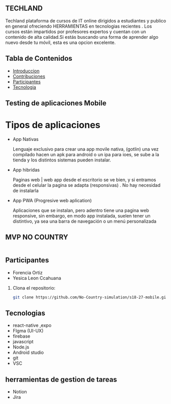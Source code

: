 ## TECHLAND


Techland plataforma de cursos de IT online dirigidos a estudiantes y publico en general ofreciendo  HERRAMIENTAS   en tecnologias recientes  . Los cursos están impartidos por profesores expertos y cuentan con un contenido de alta calidad.Si estás buscando una forma de aprender algo nuevo desde tu móvil, esta es una opcion excelente.

## Tabla de Contenidos


- [Introduccion](#Introduccion)
- [Contribuciones](#contribuciones)
- [Participantes](#Participantes)
- [Tecnologia](#Tecnologias)


## Testing de aplicaciones Mobile

# Tipos de aplicaciones

- App Nativas
    
    Lenguaje exclusivo para crear una app movile nativa, (gotlin) una vez compilado hacen un apk para android o un ipa para ioes, se sube a la tienda y los distintos sistemas pueden instalar. 
    
- App hibridas
    
    Paginas web | web app desde el escritorio se ve bien, y si entramos desde el celular la pagina se adapta (responsivas) . No hay necesidad de instalarla 
    
- App PWA (Progresive web aplication)
    
    Aplicaciones que se instalan, pero adentro tiene una pagina web responsive, sin embargo, en modo app instalada, suelen tener un distintivo, ya sea una barra de navegación o un menú personalizada

## MVP NO COUNTRY


  
<img src="https://www.notion.so/Testing-de-aplicaciones-Mobile-b6b9eaf27f5047c2bb9a942489c6bffe" alt="" />


## Participantes

- Forencia Ortiz
- Yesica Leon Ccahuana 

1. Clona el repositorio:
   ```bash
   git clone https://github.com/No-Country-simulation/s18-27-mobile.git
   
## Tecnologias 

 - react-native ,expo
 - FIgma (UI-UX)
 - firebase
 - javascript
 - Node.js
 - Android studio
 - git
 - VSC
## herramientas de gestion de tareas
- Notion
- Jira
  
   
